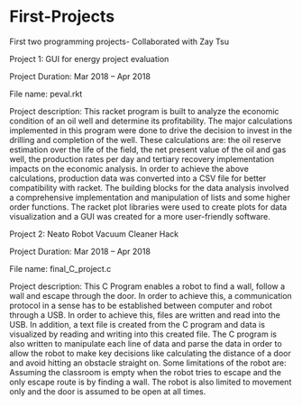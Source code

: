 # First-Projects
First two programming projects- Collaborated with Zay Tsu 

Project 1: GUI for energy project evaluation

Project Duration: Mar 2018 – Apr 2018

File name: peval.rkt

Project description: This racket program is built to analyze the economic condition of
an oil well and determine its profitability. The major calculations
implemented in this program were done to drive the decision to invest
in the drilling and completion of the well. These calculations are: the oil
reserve estimation over the life of the field, the net present value of the
oil and gas well, the production rates per day and tertiary recovery
implementation impacts on the economic analysis. In order to achieve
the above calculations, production data was converted into a CSV file
for better compatibility with racket. The building blocks for the data
analysis involved a comprehensive implementation and manipulation of
lists and some higher order functions. The racket plot libraries were
used to create plots for data visualization and a GUI was created for a
more user-friendly software.


Project 2: Neato Robot Vacuum Cleaner Hack

Project Duration: Mar 2018 – Apr 2018

File name: final_C_project.c

Project description: This C Program enables a robot to find a wall, follow a wall and
escape through the door. In order to achieve this, a communication
protocol in a sense has to be established between computer and robot
through a USB. In order to achieve this, files are written and read into
the USB. In addition, a text file is created from the C program and data
is visualized by reading and writing into this created file. The C program
is also written to manipulate each line of data and parse the data in
order to allow the robot to make key decisions like calculating the
distance of a door and avoid hitting an obstacle straight on. Some
limitations of the robot are: Assuming the classroom is empty when the
robot tries to escape and the only escape route is by finding a wall. The
robot is also limited to movement only and the door is assumed to be
open at all times.

